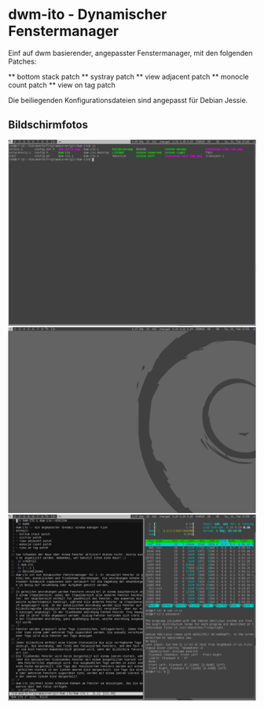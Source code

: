 dwm-ito - Dynamischer Fenstermanager
====================================

Einf auf dwm basierender, angepasster Fenstermanager, mit den folgenden Patches:

** bottom stack patch
** systray patch
** view adjacent patch
** monocle count patch
** view on tag patch

Die beiliegenden Konfigurationsdateien sind angepasst für Debian Jessie.

Bildschirmfotos
---------------
![Bildschirmfoto](/bildschirmfoto.png)
![Bildschirmfoto2](/bildschirmfoto2.png)
![Bildschirmfoto3](/bildschirmfoto3.png)

